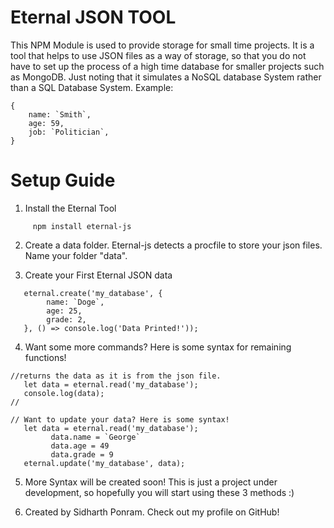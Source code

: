 # Eternal JSON TOOL
This NPM Module is used to provide storage for small time projects. It is a tool that helps to use JSON files as a way of storage, so that you do not have to set up the process of a high time database for smaller projects such as MongoDB. 
Just noting that it simulates a NoSQL database System rather than a SQL Database System.
Example: 
```
{  
    name: `Smith`, 
    age: 59, 
    job: `Politician`, 
}
```
# Setup Guide

1. Install the Eternal Tool
``` 
     npm install eternal-js
```
2. Create a data folder. Eternal-js detects a procfile to store your json files. Name your folder "data". 

3. Create your First Eternal JSON data
```
   eternal.create('my_database', { 
        name: `Doge`, 
        age: 25, 
        grade: 2, 
   }, () => console.log('Data Printed!'));
```
4. Want some more commands? Here is some syntax for remaining functions! 
```
//returns the data as it is from the json file. 
   let data = eternal.read('my_database'); 
   console.log(data); 
//
```
```
// Want to update your data? Here is some syntax!
   let data = eternal.read('my_database'); 
         data.name = `George` 
         data.age = 49
         data.grade = 9
   eternal.update('my_database', data); 
```
5. More Syntax will be created soon! This is just a project under development, so hopefully you will start using these 3 methods :)

6. Created by Sidharth Ponram. Check out my profile on GitHub!

